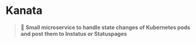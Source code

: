 # Kanata
> 💫 **Small microservice to handle state changes of Kubernetes pods and post them to Instatus or Statuspages**
